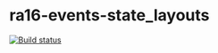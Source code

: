 # ra16-events-state_layouts

[![Build status](https://ci.appveyor.com/api/projects/status/x84w7ohn7qsi6935?svg=true)](https://ci.appveyor.com/project/DmitriyAg1967/ra16-events-state-layouts)